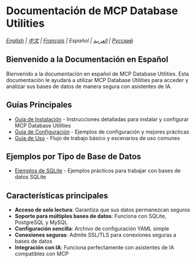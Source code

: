 # Documentación de MCP Database Utilities

*[English](../../en/installation.md) | [中文](../../zh/installation.md) | [Français](../../fr/installation.md) | Español | [العربية](../../ar/installation.md) | [Русский](../../ru/installation.md)*

## Bienvenido a la Documentación en Español

Bienvenido a la documentación en español de MCP Database Utilities. Esta documentación le ayudará a utilizar MCP Database Utilities para acceder y analizar sus bases de datos de manera segura con asistentes de IA.

## Guías Principales

- [Guía de Instalación](../installation.md) - Instrucciones detalladas para instalar y configurar MCP Database Utilities
- [Guía de Configuración](../configuration.md) - Ejemplos de configuración y mejores prácticas
- [Guía de Uso](../usage.md) - Flujo de trabajo básico y escenarios de uso comunes

## Ejemplos por Tipo de Base de Datos

- [Ejemplos de SQLite](sqlite-examples.md) - Ejemplos prácticos para trabajar con bases de datos SQLite

## Características principales

- **Acceso de solo lectura**: Garantiza que sus datos permanezcan seguros
- **Soporte para múltiples bases de datos**: Funciona con SQLite, PostgreSQL y MySQL
- **Configuración sencilla**: Archivo de configuración YAML simple
- **Conexiones seguras**: Admite SSL/TLS para conexiones seguras a bases de datos
- **Integración con IA**: Funciona perfectamente con asistentes de IA compatibles con MCP
